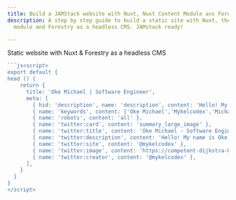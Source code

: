 ```yaml
---
title: Build a JAMStack website with Nuxt, Nuxt Content Module ans Forestry
description: A step by step guide to build a static site with Nuxt, the Nuxt Content
  module and Forestry as a headless CMS. JAMstack ready!

---
```

Static website with Nuxt & Forestry as a headless CMS

```js
```js<script>
export default {
head () {
    return {
      title: 'Oke Michael | Software Engineer',
      meta: [
        { hid: 'description', name: 'description', content: 'Hello! My name is Oke Michael, i am a software engineer based in Nigeria. I spend most of time on the web which means i focus majorly on the web.' },
        { name: 'keywords', content: ['Oke Michael','Mykelcodex','Michael Oke','Software Engineer in Nigeria','Software','Laravel Developer','Vuejs Developer','Open Source','Develop Community','PHP','Javascript'] },
        { name: 'robots', content: 'all' },
        { name: 'twitter:card', content: 'summary_large_image' },
        { name: 'twitter:title', content: 'Oke Michael - Software Engineer' },
        { name: 'twitter:description', content: 'Hello! My name is Oke Michael, i am a software engineer based in Nigeria. I focus majorly on the web..' },
        { name: 'twitter:site', content: '@mykelcodex' },
        { name: 'twitter:image', content: 'https://competent-dijkstra-85c176.netlify.app/images/homepage.png' },
        { name: 'twitter:creator', content: '@mykelcodex' },
      ],
    }
  }
}
</script>
```
```